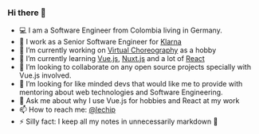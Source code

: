### Hi there 👋

- 💻 I am a Software Engineer from Colombia living in Germany.
- 💼 I work as a Senior Software Engineer for [Klarna](https://www.klarna.com/)
- 🔭 I’m currently working on [Virtual Choreography](https://www.virtualchoreography.com/) as a hobby
- 🌱 I’m currently learning [Vue.js](https://vuejs.org/), [Nuxt.js](https://nuxtjs.org/) and a lot of [React](https://reactjs.org/)
- 👯 I’m looking to collaborate on any open source projects specially with Vue.js involved.
- 🤔 I’m looking for like minded devs that would like me to provide with mentoring about web technologies and Software Engineering.
- 💬 Ask me about why I use Vue.js for hobbies and React at my work
- 📫 How to reach me: [@lechip](https://twitter.com/lechip)
- ⚡ Silly fact: I keep all my notes in unnecessarily markdown 🤖
